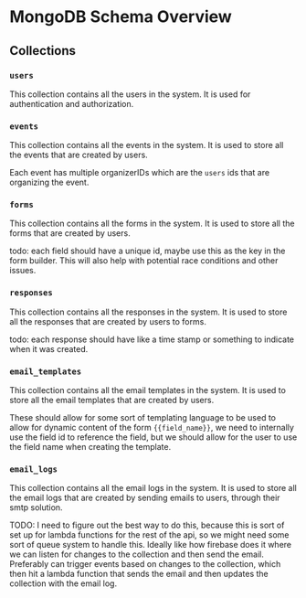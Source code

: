 # MongoDB Schema Overview

## Collections

### `users`

This collection contains all the users in the system. It is used for authentication and authorization.

### `events`

This collection contains all the events in the system. It is used to store all the events that are created by users.

Each event has multiple organizerIDs which are the `users` ids that are organizing the event.

### `forms`

This collection contains all the forms in the system. It is used to store all the forms that are created by users.

todo: each field should have a unique id, maybe use this as the key in the form builder. This will also help with potential race conditions and other issues.

### `responses`

This collection contains all the responses in the system. It is used to store all the responses that are created by users to forms.

todo: each response should have like a time stamp or something to indicate when it was created.

### `email_templates`

This collection contains all the email templates in the system. It is used to store all the email templates that are created by users.

These should allow for some sort of templating language to be used to allow for dynamic content of the form `{{field_name}}`, we need to internally use the field id to reference the field, but we should allow for the user to use the field name when creating the template.

### `email_logs`

This collection contains all the email logs in the system. It is used to store all the email logs that are created by sending emails to users, through their smtp solution.

TODO: I need to figure out the best way to do this, because this is sort of set up for lambda functions for the rest of the api, so we might need some sort of queue system to handle this. Ideally like how firebase does it where we can listen for changes to the collection and then send the email. Preferably can trigger events based on changes to the collection, which then hit a lambda function that sends the email and then updates the collection with the email log.